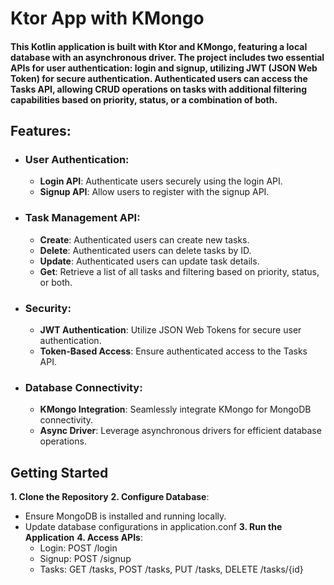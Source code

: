 # Ktor App with KMongo

#### This Kotlin application is built with Ktor and KMongo, featuring a local database with an asynchronous driver. The project includes two essential APIs for user authentication: login and signup, utilizing JWT (JSON Web Token) for secure authentication. Authenticated users can access the Tasks API, allowing CRUD operations on tasks with additional filtering capabilities based on priority, status, or a combination of both.

## Features:
+ ### User Authentication:
   - **Login API**: Authenticate users securely using the login API.
   - **Signup API**: Allow users to register with the signup API.

+ ### Task Management API:
  - **Create**: Authenticated users can create new tasks.
  - **Delete**: Authenticated users can delete tasks by ID.
  - **Update**: Authenticated users can update task details.
  - **Get**: Retrieve a list of all tasks and filtering based on priority, status, or both.

+ ### Security:
  - **JWT Authentication**: Utilize JSON Web Tokens for secure user authentication.
  - **Token-Based Access**: Ensure authenticated access to the Tasks API.

+ ### Database Connectivity:
  - **KMongo Integration**: Seamlessly integrate KMongo for MongoDB connectivity.
  - **Async Driver**: Leverage asynchronous drivers for efficient database operations.

## Getting Started
 **1. Clone the Repository**
 **2. Configure Database**:
  - Ensure MongoDB is installed and running locally.
  - Update database configurations in application.conf
 **3. Run the Application**
 **4. Access APIs**:
    - Login: POST /login
    - Signup: POST /signup
    - Tasks: GET /tasks, POST /tasks, PUT /tasks, DELETE /tasks/{id}
